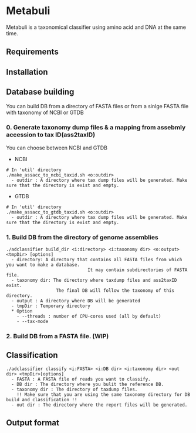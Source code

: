 # Metabuli
Metabuli is a taxonomical classifier using amino acid and DNA at the same time.

## Requirements

## Installation

## Database building
You can build DB from a directory of FASTA files or from a sinlge FASTA file with taxonomy of NCBI or GTDB
### 0. Generate taxonomy dump files & a mapping from assebmly accession to tax ID(ass2taxID)
You can choose between NCBI and GTDB
  - NCBI
  ```
  # In 'util' directory
  ./make_assacc_to_ncbi_taxid.sh <o:outdir>
    - outdir : A directory where tax dump files will be generated. Make sure that the directory is exist and empty.
  ```
  
  - GTDB
  ```
  # In 'util' directory
  ./make_assacc_to_gtdb_taxid.sh <o:outdir>
    - outdir : A directory where tax dump files will be generated. Make sure that the directory is exist and empty.
  ```

### 1. Build DB from the directory of genome assemblies
```
./adclassifier build_dir <i:directory> <i:taxonomy dir> <o:output> <tmpDir> [options]
  - directory: A directory that contains all FASTA files from which you want to make a database. 
                               It may contain subdirectories of FASTA file.
  - taxonomy dir: The directory where taxdump files and ass2taxID exist. 
                   The final DB will follow the taxonomy of this directory.
  - output : A directory where DB will be generated
  - tmpDir : Temporary directory
  * Option
    - --threads : number of CPU-cores used (all by default)
    - --tax-mode
```

### 2. Build DB from a FASTA file. (WIP)


## Classification
```
./adclassifier classify <i:FASTA> <i:DB dir> <i:taxonomy dir> <out dir> <tmpDir>[options]
  - FASTA : A FASTA file of reads you want to classify.
  - DB dir : The directory where you bulit the reference DB.
  - taxonomy dir : The directory of taxdump files. 
    !! Make sure that you are using the same taxonomy directory for DB build and classification !! 
  - out dir : The directory where the report files will be generated.
```

## Output format


